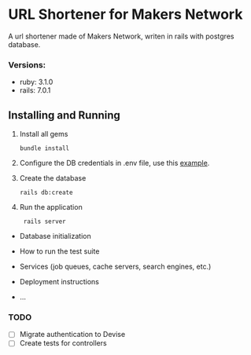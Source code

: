 # URL Shortener for Makers Network

A url shortener made of Makers Network, writen in rails with postgres database.

### Versions:
* ruby: 3.1.0
* rails: 7.0.1
  
## Installing and Running

1. Install all gems
    ```shell
    bundle install
    ```

2. Configure the DB credentials in .env file, use this [example](docs/example.env).

3. Create the database
    ```
    rails db:create
    ```

4. Run the application
   ```
    rails server
    ```

* Database initialization

* How to run the test suite

* Services (job queues, cache servers, search engines, etc.)

* Deployment instructions

* ...

### TODO

- [ ] Migrate authentication to Devise
- [ ] Create tests for controllers
